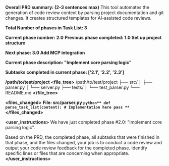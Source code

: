 **Overall PRD summary: (2-3 sentences max)**
This tool automates the generation of code review context by parsing project documentation and git changes. It creates structured templates for AI-assisted code reviews.

**Total Number of phases in Task List: 3**

**Current phase number: 2.0**
**Previous phase completed: 1.0 Set up project structure**

**Next phase: 3.0 Add MCP integration**

**Current phase description: "Implement core parsing logic"**

**Subtasks completed in current phase: ['2.1', '2.2', '2.3']**

**/path/to/test/project**
**<file_tree>**
/path/to/test/project
├── src/
│   ├── parser.py
│   └── server.py
├── tests/
│   └── test_parser.py
└── README.md
**</file_tree>**

**<files_changed>**
**File: src/parser.py**
**```python**
def parse_task_list(content):
    # Implementation here
    pass
**```**
**</files_changed>**

**<user_instructions>**
We have just completed phase #2.0: "Implement core parsing logic".

Based on the PRD, the completed phase, all subtasks that were finished in that phase, and the files changed, your job is to conduct a code review and output your code review feedback for the completed phase. Identify specific lines or files that are concerning when appropriate.
**</user_instructions>**